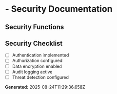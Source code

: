 
#  - Security Documentation

## Security Functions



## Security Checklist
- [ ] Authentication implemented
- [ ] Authorization configured
- [ ] Data encryption enabled
- [ ] Audit logging active
- [ ] Threat detection configured

**Generated:** 2025-08-24T11:29:36.658Z
